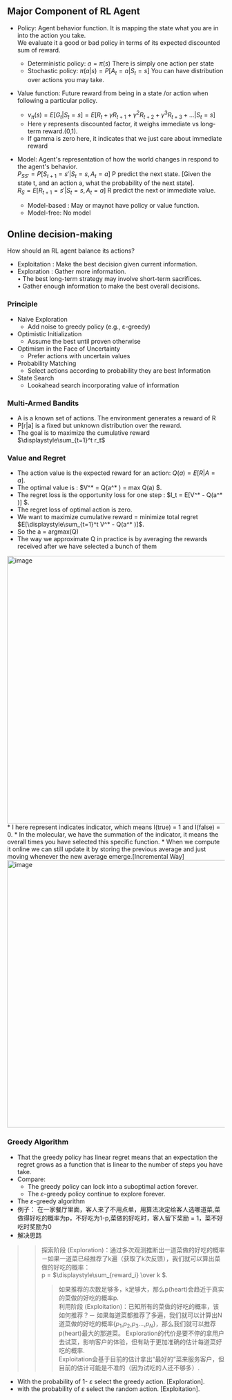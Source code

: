 ## Major Component of RL Agent
  * Policy: Agent behavior function. It is mapping the state what you are in into the action you take.  
            We evaluate it a good or bad policy in terms of its expected discounted sum of reward.
    * Deterministic policy: $a = \pi(s)$
      There is simply one action per state
    * Stochastic policy: $\pi(a|s) = P[A_t = a | S_t =s]$
      You can have distribution over actions you may take.  
      
  * Value function: Future reward from being in a state /or action when following a particular policy.  
    * $v_\pi (s) = E[G_t | S_t = s] = E[R_t + \gamma R_{t+1} + \gamma^2 R_{t+2} + \gamma^3 R_{t+3} + ...| S_t = s]$   
    * Here $\gamma$ represents discounted factor, it weighs immediate vs long-term reward.(0,1).  
    * If gamma is zero here, it indicates that we just care about immediate reward
    
  * Model: Agent's representation of how the world changes in respond to the agent's behavior.  
    $P_{SS'} = P[S_{t+1} = s' | S_t = s, A_t = a]$ P predict the next state.  [Given the state t, and an action a, what the probability of the next state].  
    $R_{S} = E[R_{t+1} = s' | S_t = s, A_t = a]$ R predict the next or immediate value.
    * Model-based : May or maynot have policy or value function. 
    * Model-free: No model  

## Online decision-making
How should an RL agent balance its actions?  
 * Exploitation : Make the best decision given current information.  
 * Exploration : Gather more information.  
   • The best long-term strategy may involve short-term sacrifices.  
   • Gather enough information to make the best overall decisions.  
 
### Principle
 * Naive Exploration 
   * Add noise to greedy policy (e.g., ε-greedy) 
 * Optimistic Initialization 
   * Assume the best until proven otherwise 
 * Optimism in the Face of Uncertainty 
   * Prefer actions with uncertain values 
 * Probability Matching 
   * Select actions according to probability they are best Information 
 * State Search 
   * Lookahead search incorporating value of information

### Multi-Armed Bandits
* A is a known set of actions. The environment generates a reward of R
* P[r|a] is a fixed but unknown distribution over the reward.
* The goal is to maximize the cumulative reward $\displaystyle\sum_{t=1}^t r_t$

### Value and Regret
* The action value is the expected reward for an action: $Q(a) = E[R| A = a ]$.  
* The optimal value is :  $V^* = Q(a^* ) = max Q(a) $.  
* The regret loss is the opportunity loss for one step : $I_t = E[V^* - Q(a^* )] $.  
* The regret loss of optimal action is zero.
* We want to maximize cumulative reward = minimize total regret $E[\displaystyle\sum_{t=1}^t V^* - Q(a^* )]$. 
* So the a = argmax(Q)
* The way we approximate Q in practice is by averaging the rewards received after we have selected a bunch of them
 <img width="620" alt="image" src="https://user-images.githubusercontent.com/29950267/215324408-0c2914dc-77a8-492b-a432-d436371dcef2.png">
  * I here represent indicates indicator, which means I(true) = 1 and I(false) = 0.
  * In the molecular, we have the summation of the indicator, it means the overall times you have selected this specific function.
  * When we compute it online we can still update it by storing the previous average and just moving whenever the new average emerge.[Incremental Way]
<img width="620" alt="image" src="https://user-images.githubusercontent.com/29950267/215325093-e96fa232-5f9f-4f79-8820-2da1d0b6349e.png">


### Greedy Algorithm
* That the greedy policy has linear regret means that an expectation the regret grows as a function that is linear to the number of steps you have take.
* Compare:
  * The greedy policy can lock into a suboptimal action forever.  
  * The $\varepsilon$-greedy policy continue to explore forever.  
* The $\varepsilon$-greedy algorithm
* 例子： 在一家餐厅里面，客人来了不用点单，用算法决定给客人选哪道菜,菜做得好吃的概率为p，不好吃为1-p,菜做的好吃时，客人留下奖励 = 1，菜不好吃时奖励为0
* 解决思路  
>> 探索阶段 (Exploration)：通过多次观测推断出一道菜做的好吃的概率－如果一道菜已经推荐了k遍（获取了k次反馈），我们就可以算出菜做的好吃的概率：  
>> p = $\displaystyle\sum_{reward_i} \over k $.  
>>> 如果推荐的次数足够多，k足够大，那么p(heart)会趋近于真实的菜做的好吃的概率p.  
>> 利用阶段 (Exploitation)：已知所有的菜做的好吃的概率，该如何推荐？－ 如果每道菜都推荐了多遍，我们就可以计算出N道菜做的好吃的概率{$p_1$,$p_2$,$p_3$...,$p_N$}，那么我们就可以推荐p(heart)最大的那道菜。 
>>> Exploration的代价是要不停的拿用户去试菜，影响客户的体验，但有助于更加准确的估计每道菜好吃的概率.  
>>> Exploitation会基于目前的估计拿出“最好的”菜来服务客户，但目前的估计可能是不准的（因为试吃的人还不够多）.  
   * With the probability of 1- $\varepsilon$ select the greedy action. [Exploration].  
   * with the probability of $\varepsilon$ select the random action. [Exploitation].  


